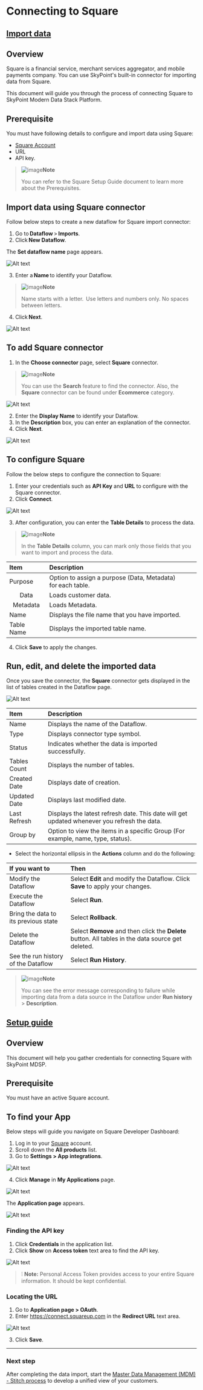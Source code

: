 # Connecting to Square

## [Import data](#tab/tabid-1)

## Overview 

Square is a financial service, merchant services aggregator, and mobile payments company. You can use SkyPoint's built-in connector for importing data from Square. 

This document will guide you through the process of connecting Square to SkyPoint Modern Data Stack Platform.

## Prerequisite 

You must have following details to configure and import data using Square:

- [Square Account](https://squareup.com/login) 
- URL
- API key. 

> ![image](/doc_snippets/Note_icon.png)**Note**
>
> You can refer to the Square Setup Guide document to learn more about the Prerequisites.

## Import data using Square connector 

Follow below steps to create a new dataflow for Square import connector:

1. Go to **Dataflow** > **Imports**.
2. Click **New Dataflow**.

The **Set dataflow name** page appears. 

![Alt text](/doc_snippets/SetDataflowName.png) 

3. Enter a **Name** to identify your Dataflow.

> ![image](/doc_snippets/Note_icon.png)**Note**
>
> Name starts with a letter.  Use letters and numbers only. No spaces between letters. 

4. Click **Next**. 

![Alt text](/doc_snippets/ChooseSquareConnector.png)

## To add Square connector 

1. In the **Choose connector** page, select **Square** connector.
  
> ![image](/doc_snippets/Note_icon.png)**Note**
>
> You can use the **Search** feature to find the connector. Also, the **Square** connector can be found under **Ecommerce** category.

![Alt text](/doc_snippets/SquareSetDataflowName.png)

2. Enter the **Display Name** to identify your Dataflow. 
3. In the **Description** box, you can enter an explanation of the connector.  
4. Click **Next**. 

![Alt text](/doc_snippets/ConnectToSquare.png)

## To configure Square

Follow the below steps to configure the connection to Square:

1. Enter your credentials such as **API Key** and **URL** to configure with the Square connector. 
2. Click **Connect**. 

![Alt text](/doc_snippets/SquareTableDetails.png)  

3. After configuration, you can enter the **Table Details** to process the data.  

> ![image](/doc_snippets/Note_icon.png)**Note**
>
> In the **Table Details** column, you can mark only those fields that you want to import and process the data.  
 
|Item |Description |
| :- | :- |
|Purpose |Option to assign a purpose (Data, Metadata) for each table. |
|<center>Data</center>|Loads customer data. |
|<center>Metadata</center>|Loads Metadata. |
|Name|Displays the file name that you have imported. |
|Table Name |Displays the imported table name. |   

4. Click **Save** to apply the changes. 

## Run, edit, and delete the imported data 

Once you save the connector, the **Square** connector gets displayed in the list of tables created in the Dataflow page. 

![Alt text](/doc_snippets/SquareOutput.png) 

|Item|Description|
| :- | :- |
|Name |Displays the name of the Dataflow. |
|Type |Displays connector type symbol. |
|Status |Indicates whether the data is imported successfully. |
|Tables Count |Displays the number of tables. |
|Created Date |Displays date of creation. |
|Updated Date |Displays last modified date. |
|Last Refresh |Displays the latest refresh date. This date will get updated whenever you refresh the data. |
|Group by |Option to view the items in a specific Group (For example, name, type, status). |  

- Select the horizontal ellipsis in the **Actions** column and do the following:

|If you want to|Then|
| :- | :- |
|Modify the Dataflow |Select **Edit** and modify the Dataflow. Click **Save** to apply your changes.|
|Execute the Dataflow |Select **Run**. |
|Bring the data to its previous state |Select **Rollback**. |
|Delete the Dataflow |Select **Remove** and then click the **Delete** button. All tables in the data source get deleted.|
|See the run history of the Dataflow |Select **Run History**. |

> ![image](/doc_snippets/Note_icon.png)**Note**
>
> You can see the error message corresponding to failure while importing data from a data source in the Dataflow under **Run history** > **Description**. 

## [Setup guide](#tab/tabid-2)

## Overview

This document will help you gather credentials for connecting Square with SkyPoint MDSP.

## Prerequisite

You must have an active Square account.

## To find your App 

Below steps will guide you navigate on Square Developer Dashboard:

1. Log in to your [Square](https://squareup.com/login) account.
2. Scroll down the **All products** list.
3. Go to **Settings > App integrations**.

![Alt text](/doc_snippets/Square_SettingsApp.png)

4. Click **Manage** in **My Applications** page.

![Alt text](/doc_snippets/Square_Myapplications.png)

The **Application page** appears.

![Alt text](/doc_snippets/Square_Apppage.png)

### Finding the API key

1. Click **Credentials** in the application list.
2. Click **Show** on **Access token** text area to find the API key.

![Alt text](/doc_snippets/Square_FindAPIkey.png)

>  :grey_exclamation: **Note:** Personal Access Token provides access to your entire Square information. It should be kept confidential.

### Locating the URL

1. Go to **Application page > OAuth**.
2. Enter https://connect.squareup.com in the **Redirect URL** text area.

![Alt text](/doc_snippets/Square_OAuth.png)

3. Click **Save**.

---

### Next step 

After completing the data import, start the [Master Data Management (MDM) - Stitch process](https://docs.skypointcloud.com/docs/stitch.html) to develop a unified view of your customers. 



